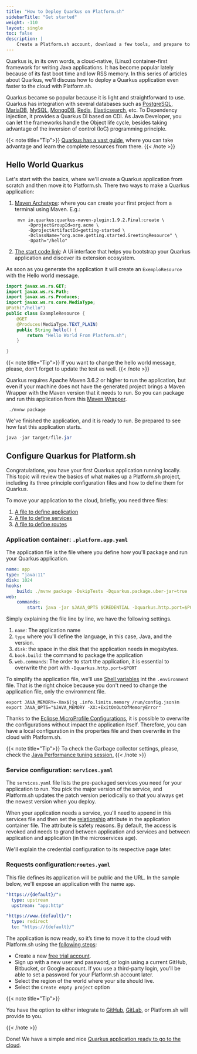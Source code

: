 ```yaml
---
title: "How to Deploy Quarkus on Platform.sh"
sidebarTitle: "Get started"
weight: -110
layout: single
toc: false
description: |
    Create a Platform.sh account, download a few tools, and prepare to deploy Quarkus.
---
```



Quarkus is, in its own words, a cloud-native, (Linux) container-first framework for writing Java applications. It has become popular lately because of its fast boot time and low RSS memory. In this series of articles about Quarkus, we'll discuss how to deploy a Quarkus application even faster to the cloud with Platform.sh.

Quarkus became so popular because it is light and straightforward to use. Quarkus has integration with several databases such as [PostgreSQL](configuration/services/postgresql.md), [MariaDB](configuration/services/mysql.md), [MySQL](configuration/services/mysql.md), [MongoDB](configuration/services/mongodb.md), [Redis](configuration/services/redis.md), [Elasticsearch](configuration/services/elasticsearch.md), etc. 
To Dependency injection, it provides a Quarkus DI based on CDI. As Java Developer, you can let the frameworks handle the Object life cycle, besides taking advantage of the inversion of control (IoC) programming principle.

{{< note title="Tip">}}
[Quarkus has a vast guide](https://quarkus.io/guides/), where you can take advantage and learn the complete resources from there.
{{< /note >}}



## Hello World Quarkus



Let's start with the basics, where we'll create a Quarkus application from scratch and then move it to Platform.sh. There two ways to make a Quarkus application:



1. [Maven Archetype](https://quarkus.io/guides/getting-started): where you can create your first project from a terminal using Maven. E.g.:

    ```
     mvn io.quarkus:quarkus-maven-plugin:1.9.2.Final:create \
         -DprojectGroupId=org.acme \
         -DprojectArtifactId=getting-started \
         -DclassName="org.acme.getting.started.GreetingResource" \
         -Dpath="/hello"
     ```

     

2. [The start code link](https://code.quarkus.io/): A Ui interface that helps you bootstrap your Quarkus application and discover its extension ecosystem.

As soon as you generate the application it will create an  `ExemploResource` with the Hello world message.

```java
import javax.ws.rs.GET;
import javax.ws.rs.Path;
import javax.ws.rs.Produces;
import javax.ws.rs.core.MediaType;
@Path("/hello")
public class ExampleResource {
    @GET
    @Produces(MediaType.TEXT_PLAIN)
    public String hello() {
        return "Hello World From Platform.sh";
    }

}
```

{{< note title="Tip">}}
If you want to change the hello world message, please, don't forget to update the test as well.
{{< /note >}}

Quarkus requires Apache Maven 3.6.2 or higher to run the application, but even if your machine does not have the generated project brings a Maven Wrapper with the Maven version that it needs to run. So you can package and run this application from this [Maven Wrapper](https://www.baeldung.com/maven-wrapper).

```shell
 ./mvnw package
```

We've finished the application, and it is ready to run. Be prepared to see how fast this application starts.

```java
java -jar target/file.jar
```

## Configure Quarkus for Platform.sh

Congratulations, you have your first Quarkus application running locally. This topic will review the basics of what makes up a Platform.sh project, including its three principle configuration files and how to define them for Quarkus.

To move your application to the cloud, briefly, you need three files: 

1. [A file to define application](configuration/app/_index.md)
2. [A file to define services](configuration/services/_index.md)
3. [A file to define routes](configuration/routes/_index.md)

### Application container: `.platform.app.yaml`

The application file is the file where you define how you'll package and run your Quarkus application.

```yaml
name: app
type: "java:11"
disk: 1024
hooks:
    build: ./mvnw package -DskipTests -Dquarkus.package.uber-jar=true
web:
    commands:
        start: java -jar $JAVA_OPTS $CREDENTIAL -Dquarkus.http.port=$PORT target/file.jar
```

Simply explaining the file line by line, we have the following settings.

1. `name`: The application name
2. `type` where you'll define the language, in this case, Java, and the version.
3. `disk`: the space in the disk that the application needs in megabytes.
4. `book.build`: the command to package the application
5. `web.commands`: The order to start the application, it is essential to overwrite the port with `-Dquarkus.http.port=$PORT`

To simplify the application file, we'll use [Shell variables](https://docs.platform.sh/development/variables.html#shell-variables) int the  `.environment` file. That is the right choice because you don't need to change the application file, only the environment file.

```she
export JAVA_MEMORY=-Xmx$(jq .info.limits.memory /run/config.json)m
export JAVA_OPTS="$JAVA_MEMORY -XX:+ExitOnOutOfMemoryError"
```

Thanks to the [Eclipse MicroProfile Configurations](https://github.com/eclipse/microprofile-config), it is possible to overwrite the configurations without impact the application itself. Therefore, you can have a local configuration in the properties file and then overwrite in the cloud with Platform.sh.

{{< note title="Tip">}}
To check the Garbage collector settings, please, check the [Java Performance tuning session.](languages/java/tuning.md)
{{< /note >}}


### Service configuration: `services.yaml`

The `services.yaml` file lists the pre-packaged services you need for your application to run. You pick the major version of the service, and Platform.sh updates the patch version periodically so that you always get the newest version when you deploy.

When your application needs a service, you'll need to append in this services file and then set the [relationship](configuration/app/relationships.md) attribute in the application container file. The attribute is safety reasons. By default, the access is revoked and needs to grand between application and services and between application and application (in the microservices age).

We'll explain the credential configuration to its respective page later.

### Requests configuration:`routes.yaml`

This file defines its application will be public and the URL. In the sample below, we'll expose an application with the name `app`. 

```yaml
"https://{default}/":
  type: upstream
  upstream: "app:http"

"https://www.{default}/":
  type: redirect
  to: "https://{default}/"
```

The application is now ready, so it’s time to move it to the cloud with Platform.sh using the [following steps](https://docs.platform.sh/gettingstarted/first-project.html):

- Create a new [free trial account](gettingstarted/introduction/template/create-project.md).
- Sign up with a new user and password, or login using a current GitHub, Bitbucket, or Google account. If you use a third-party login, you’ll be able to set a password for your Platform.sh account later.
- Select the region of the world where your site should live.
- Select the `Create empty project` option

{{< note title="Tip">}}

You have the option to either integrate to [GitHub](integrations/source/github.md), [GitLab](integrations/source/gitlab.md), or Platform.sh will provide to you. 

{{< /note >}}

Done! We have a simple and nice [Quarkus application ready to go to the cloud](https://github.com/platformsh-templates/quarkus).
